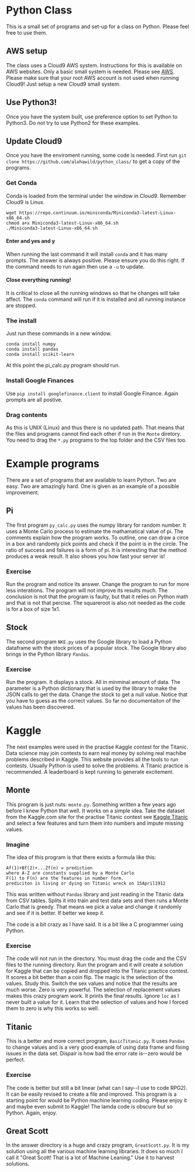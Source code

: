 # Python Class
This is a small set of programs and set-up for a class on Python. Please feel free to use them.
## AWS setup
The class uses a Cloud9 AWS system. Instructions for this is available on AWS websites. Only a basic small system is needed.
Please see [AWS](https://aws.amazon.com). Please make sure that your root AWS account is not used when running Cloud9! Just setup a new Cloud9 small system. 
## Use Python3!
Once you have the system built, use preference option to set Python to Python3. Do not try to use Python2 for these examples.
## Update Cloud9
Once you have the enviroment running, some code is needed. First run `git clone https://github.com/alohawild/python_class/` to get a copy of the programs.
### Get Conda
Conda is loaded from the terminal under the window in Cloud9. Remember Cloud9 is Linux.
```
wget https://repo.continuum.io/miniconda/Miniconda3-latest-Linux-x86_64.sh
chmod a+x Miniconda3-latest-Linux-x86_64.sh
./Miniconda3-latest-Linux-x86_64.sh
```
#### Enter and yes and y
When running the last command it will install `conda` and it has many prompts. The answer is always positive. Please ensure you do this right. If the command needs to run again then use a `-u` to update.
#### Close everything running!
It is critical to close all the running windows so that he changes will take affect. The `conda` command will run if it is installed and all running instance are stopped.
### The install
Just run these commands in a new window.
```
conda install numpy
conda install pandas
conda install scikit-learn
```
At this point the pi_calc.py program should run. 
### Install Google Finances
Use `pip install googlefinance.client` to install Google Finance. Again prompts are all postive.

### Drag contents
As this is UNIX (Linux) and thus there is no updated path. That means that the files and programs cannot find each other if run in the `Monte` diretory. You need to drag the `*.py` programs to the top folder and the CSV files too. 
# Example programs
There are a set of programs that are available to learn Python. Two are easy. Two are amazingly hard. One is given as an example of a possible improvement.
## Pi
The first program `py_calc.py` uses the numpy library for random number. It uses a Monte Carlo process to estimate the mathamatical value of pi. The comments explain how the program works. To outline, one can draw a circe in a box and randomly pick points and check if the point is in the circle. The ratio of success and failures is a form of pi. It is interesting that the method produces a weak result. It also shows you how fast your server is!
### Exercise
Run the program and notice its answer. Change the program to run for more less interations. The program will not improve its results much. The conclusion is not that the program is faulty, but that it relies on Python math and that is not that percise. The squareroot is also not needed as the code is for a box of size 1x1.
## Stock
The second program `NKE.py` uses the Google library to load a Python dataframe with the stock prices of a popular stock. The Google library also brings in the Python library `Pandas`.
### Exercise
Run the program. It displays a stock. All in minminal amount of data. The parameter is a Python dictionary that is used by the library to make the JSON calls to get the data. Change the stock to get a null value. Notice that you have to guess as the correct values. So far no documentaiton of the values has been discovered.
# Kaggle
The next examples were used in the practise Kaggle contest for the Titanic. Data science may join contests to earn real money by solving real machibe problems described in Kaggle. This website provides all the tools to run contests. Usually Python is used to solve the problems. A Titanic practice is recommended. A leaderboard is kept running to generate excitement.
## Monte
This program is just nuts: `monte.py`. Something written a few years ago before I knew Python that well. It works on a simple idea.
Take the dataset from the Kaggle.com site for the practise Titanic contest see [Kaggle Titanic](https://www.kaggle.com/c/titanic) and select a few features and turn them into numbers and impute missing values.
### Imagine
The idea of this program is that there exists a formula like this:
```
Af(1)+Bf(2)+...Zf(n) = prediction
where A-Z are constants supplied by a Monte Carlo
F(1) to F(n) are the features in number form.
prediciton is living or dying on Titanic wreck on 15April1912
```
This was written without `Pandas` library and just reading in the Titanic data from CSV tables. Splits it into train and test data sets and then runs a Monte Carlo that is greedy. That means we pick a value and change it randomly and see if it is better. If better we keep it.

The code is a bit crazy as I have said. It is a bit like a C programmer using Python.
### Exercise
The code will not run in the directory. You must drag the code and the CSV files to the running directory. Run the program and it will create a solution for Kaggle that can be copied and dropped into the Titanic practice contest. It scores a bit better than a coin flip. The magic is the selection of the values. Study this. Switch the sex values and notice that the results are much worse. Zero is very powerful. The selection of replacement values makes this crazy program work. It prints the final results. Ignore `loc` as I never built a value for it. Learn that the selection of values and how I forced them to zero is why this works so well.
## Titanic
This is a better and more correct program, `BasicTitanic.py`. It uses `Pandas` to change values and is a very good example of using data frame and fixing issues in the data set. Dispair is how bad the error rate is--zero would be perfect.
### Exercise
The code is better but still a bit linear (what can I say--I use to code RPG2). It can be easily revised to create a file and improved. This program is a starting point for would be Python machine learning coding. Please enjoy it and maybe even submit to Kaggle! The lamda code is obscure but so Python. Again, enjoy.
## Great Scott
In the answer directory is a huge and crazy program, `GreatScott.py`. It is my solution using all the various machine learning libraries. It does so much I call it "Great Scott! That is a lot of Machine Leaning." Use it to harvest solutions. 
